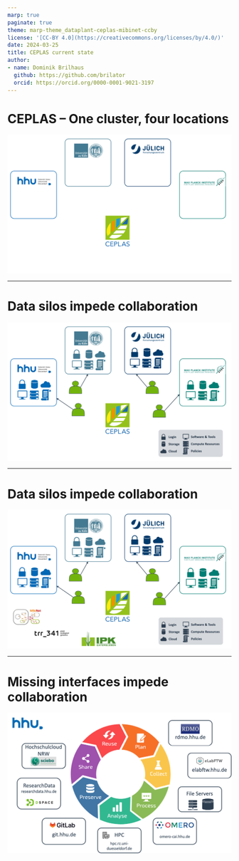 ```yaml
---
marp: true
paginate: true
theme: marp-theme_dataplant-ceplas-mibinet-ccby
license: '[CC-BY 4.0](https://creativecommons.org/licenses/by/4.0/)'
date: 2024-03-25
title: CEPLAS current state
author:
- name: Dominik Brilhaus
  github: https://github.com/brilator
  orcid: https://orcid.org/0000-0001-9021-3197
---
```


# CEPLAS &ndash; One cluster, four locations

![w:800](./../../../images/ceplas/ceplas-data-fragmentation00.drawio.png)

---

# Data silos impede collaboration

![w:800](./../../../images/ceplas/ceplas-data-fragmentation01.drawio.png)

---

# Data silos impede collaboration

![w:800](./../../../images/ceplas/ceplas-data-fragmentation02.drawio.png)

---

# Missing interfaces impede collaboration

![w:800](./../../../images/ceplas/hhu-services-withoutdatahub.drawio.png)
